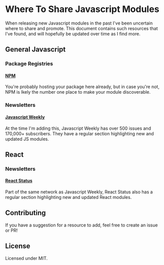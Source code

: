 # Where To Share Javascript Modules

When releasing new Javascript modules in the past I've been uncertain where to share and promote. This document contains such resources that I've found, and will hopefully be updated over time as I find more.

## General Javascript

### Package Registries

#### [NPM](https://www.npmjs.com)

You're probably hosting your package here already, but in case you're not, NPM is lkely the number one place to make your module discoverable.

### Newsletters

#### [Javascript Weekly](https://javascriptweekly.com/)

At the time I'm adding this, Javascript Weekly has over 500 issues and 170,000+ subscribers. They have a regular section highlighting new and updated JS modules.

## React

### Newsletters

#### [React Status](https://react.statuscode.com/)

Part of the same network as Javascript Weekly, React Status also has a regular section highlighting new and updated React modules.

## Contributing

If you have a suggestion for a resource to add, feel free to create an issue or PR!

## License

Licensed under MIT.
